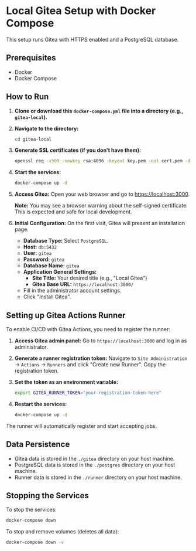 # Local Gitea Setup with Docker Compose

This setup runs Gitea with HTTPS enabled and a PostgreSQL database.

## Prerequisites

- Docker
- Docker Compose

## How to Run

1.  **Clone or download this `docker-compose.yml` file into a directory (e.g., `gitea-local`).**

2.  **Navigate to the directory:**
    ```bash
    cd gitea-local
    ```

3.  **Generate SSL certificates (if you don't have them):**
    ```bash
    openssl req -x509 -newkey rsa:4096 -keyout key.pem -out cert.pem -days 365 -nodes -subj "/CN=localhost"
    ```

4.  **Start the services:**
    ```bash
    docker-compose up -d
    ```

5.  **Access Gitea:**
    Open your web browser and go to [https://localhost:3000](https://localhost:3000).

    **Note:** You may see a browser warning about the self-signed certificate. This is expected and safe for local development.

6.  **Initial Configuration:**
    On the first visit, Gitea will present an installation page.
    -   **Database Type:** Select `PostgreSQL`.
    -   **Host:** `db:5432`
    -   **User:** `gitea`
    -   **Password:** `gitea`
    -   **Database Name:** `gitea`
    -   **Application General Settings:**
        -   **Site Title:** Your desired title (e.g., "Local Gitea")
        -   **Gitea Base URL:** `https://localhost:3000/`
    -   Fill in the administrator account settings.
    -   Click "Install Gitea".

## Setting up Gitea Actions Runner

To enable CI/CD with Gitea Actions, you need to register the runner:

1.  **Access Gitea admin panel:**
    Go to `https://localhost:3000` and log in as administrator.

2.  **Generate a runner registration token:**
    Navigate to `Site Administration` → `Actions` → `Runners` and click "Create new Runner". Copy the registration token.

3.  **Set the token as an environment variable:**
    ```bash
    export GITEA_RUNNER_TOKEN="your-registration-token-here"
    ```

4.  **Restart the services:**
    ```bash
    docker-compose up -d
    ```

The runner will automatically register and start accepting jobs.

## Data Persistence

-   Gitea data is stored in the `./gitea` directory on your host machine.
-   PostgreSQL data is stored in the `./postgres` directory on your host machine.
-   Runner data is stored in the `./runner` directory on your host machine.

## Stopping the Services

To stop the services:

```bash
docker-compose down
```

To stop and remove volumes (deletes all data):

```bash
docker-compose down -v
```

